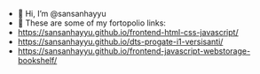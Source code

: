 - 👋 Hi, I’m @sansanhayyu
- 👀 These are some of my fortopolio links:
- https://sansanhayyu.github.io/frontend-html-css-javascript/
- https://sansanhayyu.github.io/dts-progate-i1-versisanti/
- https://sansanhayyu.github.io/frontend-javascript-webstorage-bookshelf/

<!---
sansanhayyu/sansanhayyu is a ✨ special ✨ repository because its `README.md` (this file) appears on your GitHub profile.
You can click the Preview link to take a look at your changes.
--->

